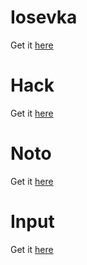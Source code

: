 # Iosevka 

Get it [here](https://github.com/be5invis/Iosevka/)

# Hack

Get it [here](https://sourcefoundry.org/hack/)

# Noto

Get it [here](https://www.google.com/get/noto/)

# Input 

Get it [here](https://input.fontbureau.com/)
